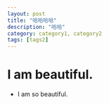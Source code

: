 ```yaml
---
layout: post
title: "哈哈哈哈"
description: "哈哈"
category: category1, category2
tags: [tags2]
---
```

# I am beautiful.
* I am so beautiful.
